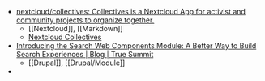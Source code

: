 - [nextcloud/collectives: Collectives is a Nextcloud App for activist and community projects to organize together.](https://github.com/nextcloud/collectives)
	- [[Nextcloud]], [[Markdown]]
	- [Nextcloud Collectives](https://nextcloud.github.io/collectives/usage/)
- [Introducing the Search Web Components Module: A Better Way to Build Search Experiences | Blog | True Summit](https://truesummit.dev/blog/introducing-search-web-components)
	- [[Drupal]], [[Drupal/Module]]
-